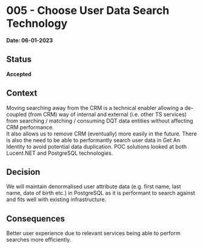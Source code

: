 # 005 - Choose User Data Search Technology

**Date: 06-01-2023**

## Status

**Accepted**

## Context
Moving searching away from the CRM is a technical enabler allowing a de-coupled (from CRM) way of internal and external (i.e. other TS services) from searching / matching / consuming DQT data entities without affecting CRM performance.  
It also allows us to remove CRM (eventually) more easily in the future.
There is also the need to be able to performantly search user data in Get An Identity to avoid potential data duplication.
POC solutions looked at both Lucent.NET and PostgreSQL technologies.

## Decision
We will maintain denormalised user attribute data (e.g. first name, last name, date of birth etc.) in PostgreSQL as it is performant to search against and fits well with existing infrastructure.

## Consequences
Better user experience due to relevant services being able to perform searches more efficiently.
